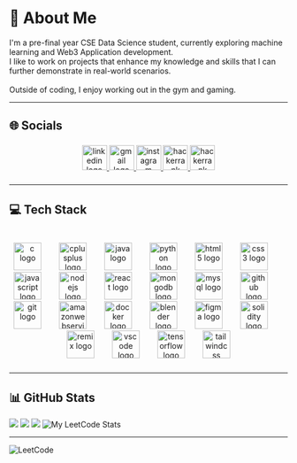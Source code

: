 # 💫 About Me

I'm a pre-final year CSE Data Science student, currently exploring machine learning and Web3 Application development.<br>
I like to work on projects that enhance my knowledge and skills that I can further demonstrate in real-world scenarios.<br><br>
Outside of coding, I enjoy working out in the gym and gaming.

---

<h2 align="left">🌐 Socials</h2>

###

<div align="center">
  <a href="https://www.linkedin.com/authwall?trk=gf&trkInfo=AQEsFUj4jrgHGAAAAZVRVI74ee4zJeA49jONgWJWPT_fNrfFHqSsm69AxtUojdvh889RSMpENZQnqpfVLlaR-ufO-mEQV6KCnf2p1SQ8onhuDpFAfM8iUa074fa2hAe3aptgO5c=&original_referer=&sessionRedirect=https%3A%2F%2Fwww.linkedin.com%2Fin%2Fsamarth-vats-306930281%2F" target="_blank">
    <img src="https://img.shields.io/static/v1?message=LinkedIn&logo=linkedin&label=&color=0077B5&logoColor=white&labelColor=&style=for-the-badge" height="45" alt="linkedin logo"  />
  </a>
  <a href="https://mail.google.com/mail/?view=cm&fs=1&to=samarthvats004@gmail.com" target="_blank">
    <img src="https://img.shields.io/static/v1?message=Gmail&logo=gmail&label=&color=D14836&logoColor=white&labelColor=&style=for-the-badge" height="45" alt="gmail logo"  />
  </a>
  <a href="https://www.instagram.com/_samarthvats_/" target="_blank">
    <img src="https://img.shields.io/static/v1?message=Instagram&logo=instagram&label=&color=E4405F&logoColor=white&labelColor=&style=for-the-badge" height="45" alt="instagram logo"  />
  </a>
  <a href="https://www.hackerrank.com/profile/samarthvats004" target="_blank">
    <img src="https://img.shields.io/static/v1?message=HackerRank&logo=hackerrank&label=&color=2EC866&logoColor=white&labelColor=&style=for-the-badge" height="45" alt="hackerrank logo"  />
  </a>
  <a href="https://leetcode.com/u/samarthvats/" target="_blank">
    <img src="https://img.shields.io/badge/LeetCode-000000?style=for-the-badge&logo=LeetCode&logoColor=#d16c06" height="45" alt="hackerrank logo"  />
  </a>
</div>

###
---

<h2 align="left">💻 Tech Stack</h2>

###

<br clear="both">

<div align="center">
  <img src="https://skillicons.dev/icons?i=c" height="50" alt="c logo"  />
  <img width="24" />
  <img src="https://skillicons.dev/icons?i=cpp" height="50" alt="cplusplus logo"  />
  <img width="24" />
  <img src="https://skillicons.dev/icons?i=java" height="50" alt="java logo"  />
  <img width="24" />
  <img src="https://skillicons.dev/icons?i=py" height="50" alt="python logo"  />
  <img width="24" />
  <img src="https://skillicons.dev/icons?i=html" height="50" alt="html5 logo"  />
  <img width="24" />
  <img src="https://skillicons.dev/icons?i=css" height="50" alt="css3 logo"  />
  <img width="24" />
  <img src="https://skillicons.dev/icons?i=js" height="50" alt="javascript logo"  />
  <img width="24" />
  <img src="https://skillicons.dev/icons?i=nodejs" height="50" alt="nodejs logo"  />
  <img width="24" />
  <img src="https://skillicons.dev/icons?i=react" height="50" alt="react logo"  />
  <img width="24" />
  <img src="https://skillicons.dev/icons?i=mongodb" height="50" alt="mongodb logo"  />
  <img width="24" />
  <img src="https://skillicons.dev/icons?i=mysql" height="50" alt="mysql logo"  />
  <img width="24" />
  <img src="https://skillicons.dev/icons?i=github" height="50" alt="github logo"  />
  <img width="24" />
  <img src="https://skillicons.dev/icons?i=git" height="50" alt="git logo"  />
  <img width="24" />
  <img src="https://skillicons.dev/icons?i=aws" height="50" alt="amazonwebservices logo"  />
  <img width="24" />
  <img src="https://skillicons.dev/icons?i=docker" height="50" alt="docker logo"  />
  <img width="24" />
  <img src="https://skillicons.dev/icons?i=blender" height="50" alt="blender logo"  />
  <img width="24" />
  <img src="https://skillicons.dev/icons?i=figma" height="50" alt="figma logo"  />
  <img width="24" />
  <img src="https://skillicons.dev/icons?i=solidity" height="50" alt="solidity logo"  />
  <img width="24" />
  <img src="https://skillicons.dev/icons?i=remix" height="50" alt="remix logo"  />
  <img width="24" />
  <img src="https://skillicons.dev/icons?i=vscode" height="50" alt="vscode logo"  />
  <img width="24" />
  <img src="https://skillicons.dev/icons?i=tensorflow" height="50" alt="tensorflow logo"  />
  <img width="24" />
  <img src="https://skillicons.dev/icons?i=tailwind" height="50" alt="tailwindcss logo"  />
</div>

###
---
## 📊 GitHub Stats
![](https://github-readme-stats.vercel.app/api?username=samarthvats04&theme=synthwave&hide_border=false&include_all_commits=true&count_private=false)
![](https://nirzak-streak-stats.vercel.app/?user=samarthvats04&theme=synthwave&hide_border=false)
![](https://github-readme-stats.vercel.app/api/top-langs/?username=samarthvats04&theme=synthwave&hide_border=false&include_all_commits=true&count_private=false&layout=compact)
![My LeetCode Stats](https://leetcode-badge-sage.vercel.app/badge/samarthvats?theme=dark)


---
![LeetCode](https://img.shields.io/badge/LeetCode-000000?style=for-the-badge&logo=LeetCode&logoColor=#d16c06)



